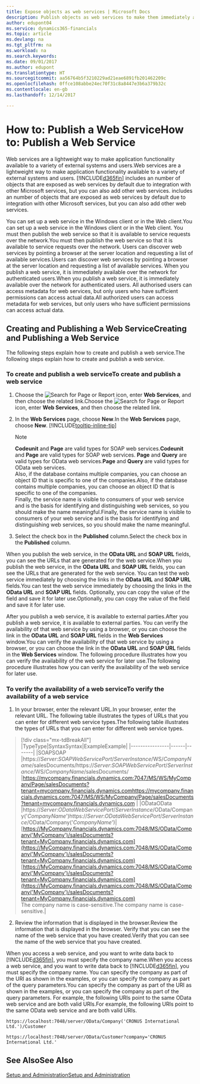```yaml
---
title: Expose objects as web services | Microsoft Docs
description: Publish objects as web services to make them immediately available on the network.
author: edupont04
ms.service: dynamics365-financials
ms.topic: article
ms.devlang: na
ms.tgt_pltfrm: na
ms.workload: na
ms.search.keywords: 
ms.date: 09/01/2017
ms.author: edupont
ms.translationtype: HT
ms.sourcegitcommit: aa56764b5f3210229ad21eae6891fb201462209c
ms.openlocfilehash: 0ffce108abbe24ec70f31c8a8447e3b6a379b32c
ms.contentlocale: en-gb
ms.lasthandoff: 12/14/2017

---
```

# <a name="how-to-publish-a-web-service"></a><span data-ttu-id="ffc12-103">How to: Publish a Web Service</span><span class="sxs-lookup"><span data-stu-id="ffc12-103">How to: Publish a Web Service</span></span>
<span data-ttu-id="ffc12-104">Web services are a lightweight way to make application functionality available to a variety of external systems and users.</span><span class="sxs-lookup"><span data-stu-id="ffc12-104">Web services are a lightweight way to make application functionality available to a variety of external systems and users.</span></span> [!INCLUDE[d365fin](includes/d365fin_md.md)]<span data-ttu-id="ffc12-105"> includes an number of objects that are exposed as web services by default due to integration with other Microsoft services, but you can also add other web services.</span><span class="sxs-lookup"><span data-stu-id="ffc12-105"> includes an number of objects that are exposed as web services by default due to integration with other Microsoft services, but you can also add other web services.</span></span>  

<span data-ttu-id="ffc12-106">You can set up a web service in the Windows client or in the Web client.</span><span class="sxs-lookup"><span data-stu-id="ffc12-106">You can set up a web service in the Windows client or in the Web client.</span></span> <span data-ttu-id="ffc12-107">You must then publish the web service so that it is available to service requests over the network.</span><span class="sxs-lookup"><span data-stu-id="ffc12-107">You must then publish the web service so that it is available to service requests over the network.</span></span> <span data-ttu-id="ffc12-108">Users can discover web services by pointing a browser at the server location and requesting a list of available services.</span><span class="sxs-lookup"><span data-stu-id="ffc12-108">Users can discover web services by pointing a browser at the server location and requesting a list of available services.</span></span> <span data-ttu-id="ffc12-109">When you publish a web service, it is immediately available over the network for authenticated users.</span><span class="sxs-lookup"><span data-stu-id="ffc12-109">When you publish a web service, it is immediately available over the network for authenticated users.</span></span> <span data-ttu-id="ffc12-110">All authorised users can access metadata for web services, but only users who have sufficient permissions can access actual data.</span><span class="sxs-lookup"><span data-stu-id="ffc12-110">All authorized users can access metadata for web services, but only users who have sufficient permissions can access actual data.</span></span>

## <a name="creating-and-publishing-a-web-service"></a><span data-ttu-id="ffc12-111">Creating and Publishing a Web Service</span><span class="sxs-lookup"><span data-stu-id="ffc12-111">Creating and Publishing a Web Service</span></span>  
<span data-ttu-id="ffc12-112">The following steps explain how to create and publish a web service.</span><span class="sxs-lookup"><span data-stu-id="ffc12-112">The following steps explain how to create and publish a web service.</span></span>  

### <a name="to-create-and-publish-a-web-service"></a><span data-ttu-id="ffc12-113">To create and publish a web service</span><span class="sxs-lookup"><span data-stu-id="ffc12-113">To create and publish a web service</span></span>  

1.  <span data-ttu-id="ffc12-114">Choose the ![Search for Page or Report](media/ui-search/search_small.png "Search for Page or Report icon") icon, enter **Web Services**, and then choose the related link.</span><span class="sxs-lookup"><span data-stu-id="ffc12-114">Choose the ![Search for Page or Report](media/ui-search/search_small.png "Search for Page or Report icon") icon, enter **Web Services**, and then choose the related link.</span></span>  
2.  <span data-ttu-id="ffc12-115">In the **Web Services** page, choose **New**.</span><span class="sxs-lookup"><span data-stu-id="ffc12-115">In the **Web Services** page, choose **New**.</span></span> [!INCLUDE[tooltip-inline-tip](includes/tooltip-inline-tip_md.md)]  

    > [!NOTE]  
    >  <span data-ttu-id="ffc12-116">**Codeunit** and **Page** are valid types for SOAP web services.</span><span class="sxs-lookup"><span data-stu-id="ffc12-116">**Codeunit** and **Page** are valid types for SOAP web services.</span></span> <span data-ttu-id="ffc12-117">**Page** and **Query** are valid types for OData web services.</span><span class="sxs-lookup"><span data-stu-id="ffc12-117">**Page** and **Query** are valid types for OData web services.</span></span>  
    <span data-ttu-id="ffc12-118">Also, if the database contains multiple companies, you can choose an object ID that is specific to one of the companies.</span><span class="sxs-lookup"><span data-stu-id="ffc12-118">Also, if the database contains multiple companies, you can choose an object ID that is specific to one of the companies.</span></span>  
    <span data-ttu-id="ffc12-119">Finally, the service name is visible to consumers of your web service and is the basis for identifying and distinguishing web services, so you should make the name meaningful.</span><span class="sxs-lookup"><span data-stu-id="ffc12-119">Finally, the service name is visible to consumers of your web service and is the basis for identifying and distinguishing web services, so you should make the name meaningful.</span></span>

3.  <span data-ttu-id="ffc12-120">Select the check box in the **Published** column.</span><span class="sxs-lookup"><span data-stu-id="ffc12-120">Select the check box in the **Published** column.</span></span>  

<span data-ttu-id="ffc12-121">When you publish the web service, in the **OData URL** and **SOAP URL** fields, you can see the URLs that are generated for the web service.</span><span class="sxs-lookup"><span data-stu-id="ffc12-121">When you publish the web service, in the **OData URL** and **SOAP URL** fields, you can see the URLs that are generated for the web service.</span></span> <span data-ttu-id="ffc12-122">You can test the web service immediately by choosing the links in the **OData URL** and **SOAP URL** fields.</span><span class="sxs-lookup"><span data-stu-id="ffc12-122">You can test the web service immediately by choosing the links in the **OData URL** and **SOAP URL** fields.</span></span> <span data-ttu-id="ffc12-123">Optionally, you can copy the value of the field and save it for later use.</span><span class="sxs-lookup"><span data-stu-id="ffc12-123">Optionally, you can copy the value of the field and save it for later use.</span></span>  

<span data-ttu-id="ffc12-124">After you publish a web service, it is available to external parties.</span><span class="sxs-lookup"><span data-stu-id="ffc12-124">After you publish a web service, it is available to external parties.</span></span> <span data-ttu-id="ffc12-125">You can verify the availability of that web service by using a browser, or you can choose the link in the **OData URL** and **SOAP URL** fields in the **Web Services** window.</span><span class="sxs-lookup"><span data-stu-id="ffc12-125">You can verify the availability of that web service by using a browser, or you can choose the link in the **OData URL** and **SOAP URL** fields in the **Web Services** window.</span></span> <span data-ttu-id="ffc12-126">The following procedure illustrates how you can verify the availability of the web service for later use.</span><span class="sxs-lookup"><span data-stu-id="ffc12-126">The following procedure illustrates how you can verify the availability of the web service for later use.</span></span>  

### <a name="to-verify-the-availability-of-a-web-service"></a><span data-ttu-id="ffc12-127">To verify the availability of a web service</span><span class="sxs-lookup"><span data-stu-id="ffc12-127">To verify the availability of a web service</span></span>  

1.  <span data-ttu-id="ffc12-128">In your browser, enter the relevant URL.</span><span class="sxs-lookup"><span data-stu-id="ffc12-128">In your browser, enter the relevant URL.</span></span> <span data-ttu-id="ffc12-129">The following table illustrates the types of URLs that you can enter for different web service types.</span><span class="sxs-lookup"><span data-stu-id="ffc12-129">The following table illustrates the types of URLs that you can enter for different web service types.</span></span>  
> [!div class="mx-tdBreakAll"]
> |<span data-ttu-id="ffc12-130">Type</span><span class="sxs-lookup"><span data-stu-id="ffc12-130">Type</span></span>|<span data-ttu-id="ffc12-131">Syntax</span><span class="sxs-lookup"><span data-stu-id="ffc12-131">Syntax</span></span>|<span data-ttu-id="ffc12-132">Example</span><span class="sxs-lookup"><span data-stu-id="ffc12-132">Example</span></span>|
> |----------------|------|-------|
> |<span data-ttu-id="ffc12-133">SOAP</span><span class="sxs-lookup"><span data-stu-id="ffc12-133">SOAP</span></span> |<span data-ttu-id="ffc12-134">https://*Server*:*SOAPWebServicePort*/*ServerInstance*/WS/*CompanyName*/salesDocuments/</span><span class="sxs-lookup"><span data-stu-id="ffc12-134">https://*Server*:*SOAPWebServicePort*/*ServerInstance*/WS/*CompanyName*/salesDocuments/</span></span> |<span data-ttu-id="ffc12-135">https://mycompany.financials.dynamics.com:7047/MS/WS/MyCompany/Page/salesDocuments?tenant=mycompany.financials.dynamics.com</span><span class="sxs-lookup"><span data-stu-id="ffc12-135">https://mycompany.financials.dynamics.com:7047/MS/WS/MyCompany/Page/salesDocuments?tenant=mycompany.financials.dynamics.com</span></span> |
> |<span data-ttu-id="ffc12-136">OData</span><span class="sxs-lookup"><span data-stu-id="ffc12-136">OData</span></span> |<span data-ttu-id="ffc12-137">https://*Server*:*ODataWebServicePort*/*ServerInstance*/OData/Company('*CompanyName*')</span><span class="sxs-lookup"><span data-stu-id="ffc12-137">https://*Server*:*ODataWebServicePort*/*ServerInstance*/OData/Company('*CompanyName*')</span></span>|<span data-ttu-id="ffc12-138">[https://MyCompany.financials.dynamics.com:7048/MS/OData/Company('MyCompany')/salesDocuments?tenant=MyCompany.financials.dynamics.com](https://MyCompany.financials.dynamics.com:7048/MS/OData/Company('MyCompany')/salesDocuments?tenant=MyCompany.financials.dynamics.com)</span><span class="sxs-lookup"><span data-stu-id="ffc12-138">[https://MyCompany.financials.dynamics.com:7048/MS/OData/Company('MyCompany')/salesDocuments?tenant=MyCompany.financials.dynamics.com](https://MyCompany.financials.dynamics.com:7048/MS/OData/Company('MyCompany')/salesDocuments?tenant=MyCompany.financials.dynamics.com)</span></span> <br />    <span data-ttu-id="ffc12-139">The company name is case-sensitive.</span><span class="sxs-lookup"><span data-stu-id="ffc12-139">The company name is case-sensitive.</span></span>|

2.  <span data-ttu-id="ffc12-140">Review the information that is displayed in the browser.</span><span class="sxs-lookup"><span data-stu-id="ffc12-140">Review the information that is displayed in the browser.</span></span> <span data-ttu-id="ffc12-141">Verify that you can see the name of the web service that you have created.</span><span class="sxs-lookup"><span data-stu-id="ffc12-141">Verify that you can see the name of the web service that you have created.</span></span>  

<span data-ttu-id="ffc12-142">When you access a web service, and you want to write data back to [!INCLUDE[d365fin](includes/d365fin_md.md)], you must specify the company name.</span><span class="sxs-lookup"><span data-stu-id="ffc12-142">When you access a web service, and you want to write data back to [!INCLUDE[d365fin](includes/d365fin_md.md)], you must specify the company name.</span></span> <span data-ttu-id="ffc12-143">You can specify the company as part of the URI as shown in the examples, or you can specify the company as part of the query parameters.</span><span class="sxs-lookup"><span data-stu-id="ffc12-143">You can specify the company as part of the URI as shown in the examples, or you can specify the company as part of the query parameters.</span></span> <span data-ttu-id="ffc12-144">For example, the following URIs point to the same OData web service and are both valid URIs.</span><span class="sxs-lookup"><span data-stu-id="ffc12-144">For example, the following URIs point to the same OData web service and are both valid URIs.</span></span>  

```  
https://localhost:7048/server/OData/Company('CRONUS International Ltd.')/Customer  
```  

```  
https://localhost:7048/server/OData/Customer?company='CRONUS International Ltd.'  
```  

## <a name="see-also"></a><span data-ttu-id="ffc12-145">See Also</span><span class="sxs-lookup"><span data-stu-id="ffc12-145">See Also</span></span>  
[<span data-ttu-id="ffc12-146">Setup and Administration</span><span class="sxs-lookup"><span data-stu-id="ffc12-146">Setup and Administration</span></span>](admin-setup-and-administration.md)  

